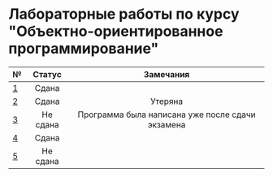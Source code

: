 # Лабораторные работы по курсу "Объектно-ориентированное программирование"

| №         |  Статус  |                    Замечания                     |
|-----------|:--------:|:------------------------------------------------:|
| [1](lab1) |  Сдана   |                                                  |
| [2](lab2) |  Сдана   |                     Утеряна                      |
| [3](lab3) | Не сдана | Программа была написана уже после сдачи экзамена |
| [4](lab4) |  Сдана   |                                                  |
| [5](lab5) | Не сдана |                                                  |

